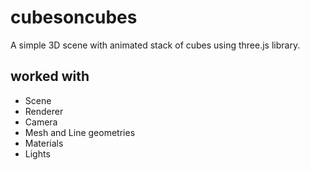 # cubesoncubes


A simple 3D scene with animated stack of cubes using three.js library.


## worked with 

* Scene
* Renderer
* Camera
* Mesh and Line geometries
* Materials
* Lights
